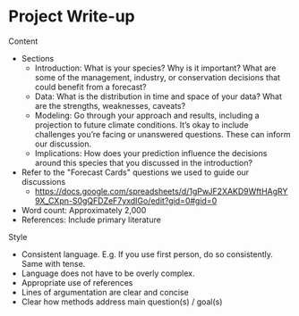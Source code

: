 # Project Write-up

Content
 - Sections
   - Introduction: What is your species? Why is it important? What are some of the management, industry, or conservation decisions that could benefit from a forecast?
   - Data: What is the distribution in time and space of your data? What are the strengths, weaknesses, caveats?
   - Modeling: Go through your approach and results, including a projection to future climate conditions. It’s okay to include challenges you’re facing or unanswered questions. These can inform our discussion.
   - Implications: How does your prediction influence the decisions around this species that you discussed in the introduction?
 - Refer to the "Forecast Cards" questions we used to guide our discussions
   - https://docs.google.com/spreadsheets/d/1gPwJF2XAKD9WftHAgRY9X_CXpn-S0gQFDZeF7yxdIGo/edit?gid=0#gid=0
 - Word count: Approximately 2,000
 - References: Include primary literature
   
Style
   - Consistent language. E.g. If you use first person, do so consistently. Same with tense.
   - Language does not have to be overly complex. 
   - Appropriate use of references
   - Lines of argumentation are clear and concise
   - Clear how methods address main question(s) / goal(s)

